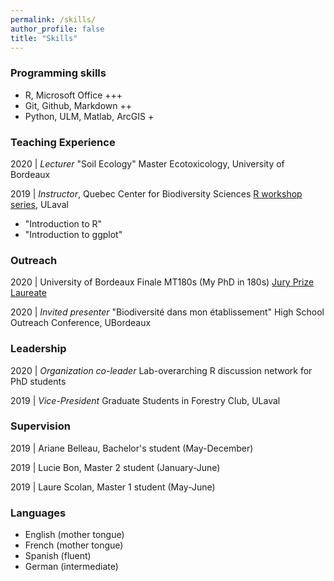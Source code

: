 ```yaml
---
permalink: /skills/
author_profile: false
title: "Skills"
---
```


### <i class="fas fa-laptop-code"></i> Programming skills
- R, Microsoft Office +++
- Git, Github, Markdown ++
- Python, ULM, Matlab, ArcGIS +

### <i class="fas fa-chalkboard-teacher"></i> Teaching Experience

2020 | _Lecturer_ "Soil Ecology" Master Ecotoxicology, University of Bordeaux 

2019 | _Instructor_, Quebec Center for Biodiversity Sciences [R workshop series](https://wiki.qcbs.ca/r), ULaval

- "Introduction to R"
- "Introduction to ggplot"

### <i class="fas fa-comments"></i> Outreach

2020 | University of Bordeaux Finale MT180s (My PhD in 180s) [Jury Prize Laureate](https://youtu.be/0rGPKait_-g)

2020 | _Invited presenter_ "Biodiversité dans mon établissement" High School Outreach Conference, UBordeaux

### <i class="fas fa-users"></i> Leadership 

2020 | _Organization co-leader_ Lab-overarching R discussion network for PhD students

2019 | _Vice-President_ Graduate Students in Forestry Club, ULaval

### <i class="fas fa-user-graduate"></i> Supervision

2019 | Ariane Belleau, Bachelor's student (May-December)

2019 | Lucie Bon, Master 2 student (January-June)

2019 | Laure Scolan, Master 1 student (May-June)

### <i class="fas fa-globe-europe"></i> Languages
- English (mother tongue)
- French (mother tongue)
- Spanish (fluent)
- German (intermediate)
